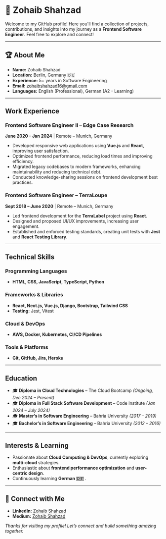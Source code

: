 # 👋 Zohaib Shahzad

Welcome to my GitHub profile! Here you'll find a collection of projects, contributions, and insights into my journey as a **Frontend Software Engineer**. Feel free to explore and connect!

---

## 🏆 About Me

- **Name:** Zohaib Shahzad  
- **Location:** Berlin, Germany 🇩🇪  
- **Experience:** 5+ years in Software Engineering  
- **Email:** [zohaibshahzad16@gmail.com](mailto:zohaibshahzad16@gmail.com)  
- **Languages:** English (Professional), German (A2 - Learning)  

---

##  Work Experience

### Frontend Software Engineer II – Edge Case Research
  **June 2020 – Jan 2024** | Remote – Munich, Germany

- Developed responsive web applications using **Vue.js** and **React**, improving user satisfaction.
- Optimized frontend performance, reducing load times and improving efficiency.
- Migrated legacy codebases to modern frameworks, enhancing maintainability and reducing technical debt.
- Conducted knowledge-sharing sessions on frontend development best practices.

### Frontend Software Engineer – TerraLoupe
   **Sept 2018 – June 2020** | Remote – Munich, Germany

- Led frontend development for the **TerraLabel** project using **React**.
- Designed and proposed UI/UX improvements, increasing user engagement.
- Established and enforced testing standards, creating unit tests with **Jest** and **React Testing Library**.

---

##  Technical Skills

###  Programming Languages
- **HTML, CSS, JavaScript, TypeScript, Python**

###  Frameworks & Libraries
- **React, Next.js, Vue.js, Django, Bootstrap, Tailwind CSS**
- **Testing:** Jest, Vitest

### Cloud & DevOps
- **AWS, Docker, Kubernetes, CI/CD Pipelines**

### Tools & Platforms
- **Git, GitHub, Jira, Heroku**

---

## Education

- 🎓 **Diploma in Cloud Technologies** – The Cloud Bootcamp *(Ongoing, Dec 2024 – Present)*
- 🎓 **Diploma in Full Stack Software Development** – Code Institute *(Jan 2024 – July 2024)*
- 🎓 **Master’s in Software Engineering** – Bahria University *(2017 – 2019)*
- 🎓 **Bachelor’s in Software Engineering** – Bahria University *(2012 – 2016)*

---

## Interests & Learning

- Passionate about **Cloud Computing & DevOps**, currently exploring **multi-cloud** strategies.
- Enthusiastic about **frontend performance optimization** and **user-centric design**.
- Continuously learning **German 🇩🇪** .

---

## 🔗 Connect with Me

- **LinkedIn:** [Zohaib Shahzad](https://www.linkedin.com/in/zohaibshahzad00/)
- **Medium:** [Zohaib Shahzad](https://medium.com/@zohaibshahzad16)

*Thanks for visiting my profile! Let’s connect and build something amazing together.*

